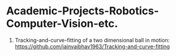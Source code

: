 # Academic-Projects-Robotics-Computer-Vision-etc.

1. Tracking-and-curve-fitting of a two dimensional ball in motion: https://github.com/jainvaibhav1963/Tracking-and-curve-fitting
